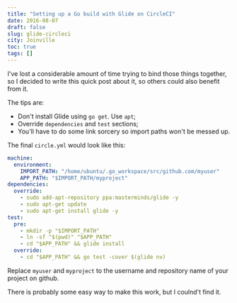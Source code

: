 ```yaml
---
title: "Setting up a Go build with Glide on CircleCI"
date: 2016-08-07
draft: false
slug: glide-circleci
city: Joinville
toc: true
tags: []
---
```


I've lost a considerable amount of time trying to bind those things together, so I decided to write this quick post about it, so others could also benefit from it.

The tips are:

- Don't install Glide using `go get`. Use `apt`;
- Override `dependencies` and `test` sections;
- You'll have to do some link sorcery so import paths won't be messed up.

The final `circle.yml` would look like this:

```yaml
machine:
  environment:
    IMPORT_PATH: "/home/ubuntu/.go_workspace/src/github.com/myuser"
    APP_PATH: "$IMPORT_PATH/myproject"
dependencies:
  override:
    - sudo add-apt-repository ppa:masterminds/glide -y
    - sudo apt-get update
    - sudo apt-get install glide -y
test:
  pre:
    - mkdir -p "$IMPORT_PATH"
    - ln -sf "$(pwd)" "$APP_PATH"
    - cd "$APP_PATH" && glide install
  override:
    - cd "$APP_PATH" && go test -cover $(glide nv)
```

Replace `myuser` and `myproject` to the username and repository name of your project on github.

There is probably some easy way to make this work, but I coulnd't find it.
